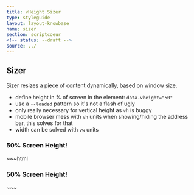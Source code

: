 ```yaml
---
title: vHeight Sizer
type: styleguide
layout: layout-knowbase
name: sizer
section: scriptcoeur
<!-- status: --draft -->
source: ../
---
```


<main markdown="1">

## Sizer

Sizer resizes a piece of content dynamically, based on window size.

- define height in % of screen in the element: `data-vheight="50"`
- use a `--loaded` pattern so it's not a flash of ugly
- only really necessary for vertical height as `vh` is buggy
- mobile browser mess with `vh` units when showing/hiding the address bar, this solves for that
- width can be solved with `vw` units 

<div class="_styleguide-example">

  <script src="../javascripts/scriptcoeur/sizer.js" type="text/javascript"></script>
  <h3 class="_sizer-vheight _align-vertically " data-vheight="50">
    50% Screen Height!
  </h3>

</div>
~~~html
<script src="../javascripts/scriptcoeur/sizer.js" type="text/javascript"></script>
<h3 class="_sizer-vheight _align-vertically " data-vheight="50">
  50% Screen Height!
</h3>
~~~


</main>



